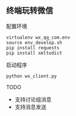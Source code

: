 ## 终端玩转微信

配置环境
```
virtualenv wx_qq_com.env
source env_develop.sh
pip install requests
pip install xmltodict
```

启动程序
```
python wx_client.py
```

TODO
- 支持讨论组消息
- 支持消息发送
